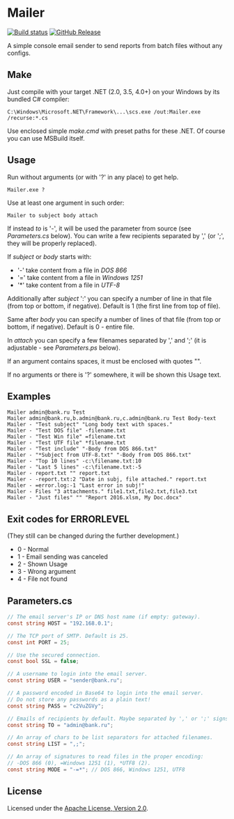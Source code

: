 # Mailer

[![Build status](https://ci.appveyor.com/api/projects/status/ukoqyhda8b706p02/branch/master?svg=true)](https://ci.appveyor.com/project/diev/mailer/branch/master)
[![GitHub Release](https://img.shields.io/github/release/diev/Mailer.svg)](https://github.com/diev/Mailer/releases/latest)

A simple console email sender to send reports from batch files without 
any configs.

## Make

Just compile with your target .NET (2.0, 3.5, 4.0+) on your Windows by 
its bundled C# compiler:

```
C:\Windows\Microsoft.NET\Framework\...\scs.exe /out:Mailer.exe /recurse:*.cs
```

Use enclosed simple *make.cmd* with preset paths for these .NET.
Of course you can use MSBuild itself.

## Usage

Run without arguments (or with '?' in any place) to get help.

```
Mailer.exe ?
```

Use at least one argument in such order:

```
Mailer to subject body attach
```

If instead *to* is '-', it will be used the parameter from source 
(see *Parameters.cs* below). You can write a few recipients separated 
by ',' (or ';', they will be properly replaced).

If *subject* or *body* starts with:
* '-' take content from a file in *DOS 866*
* '=' take content from a file in *Windows 1251*
* '\*' take content from a file in *UTF-8*

Additionally after *subject* ':' you can specify a number of line in that 
file (from top or bottom, if negative). Default is 1 (the first line from 
top of file).

Same after *body* you can specify a number of lines of that file (from top 
or bottom, if negative). Default is 0 - entire file.

In *attach* you can specify a few filenames separated by ',' and ';' 
(it is adjustable - see *Parameters.ps* below).

If an argument contains spaces, it must be enclosed with quotes "".

If no arguments or there is '?' somewhere, it will be shown this Usage text.

## Examples

```
Mailer admin@bank.ru Test
Mailer admin@bank.ru,b.admin@bank.ru,c.admin@bank.ru Test Body-text
Mailer - "Test subject" "Long body text with spaces."
Mailer - "Test DOS file" -filename.txt
Mailer - "Test Win file" =filename.txt
Mailer - "Test UTF file" *filename.txt
Mailer - "Test include" "-Body from DOS 866.txt"
Mailer - "*Subject from UTF-8.txt" "-Body from DOS 866.txt"
Mailer - "Top 10 lines" -c:\filename.txt:10
Mailer - "Last 5 lines" -c:\filename.txt:-5
Mailer - report.txt "" report.txt
Mailer - -report.txt:2 "Date in subj, file attached." report.txt
Mailer - =error.log:-1 "Last error in subj!"
Mailer - Files "3 attachments." file1.txt,file2.txt,file3.txt
Mailer - "Just files" "" "Report 2016.xlsm, My Doc.docx"
```

## Exit codes for ERRORLEVEL

(They still can be changed during the further development.)

* 0 - Normal
* 1 - Email sending was canceled
* 2 - Shown Usage
* 3 - Wrong argument
* 4 - File not found

## Parameters.cs

```cs
// The email server's IP or DNS host name (if empty: gateway).
const string HOST = "192.168.0.1";

// The TCP port of SMTP. Default is 25.
const int PORT = 25;

// Use the secured connection.
const bool SSL = false;

// A username to login into the email server.
const string USER = "sender@bank.ru";

// A password encoded in Base64 to login into the email server. 
// Do not store any passwords as a plain text!
const string PASS = "c2VuZGVy";

// Emails of recipients by default. Maybe separated by ',' or ';' signs.
const string TO = "admin@bank.ru";

// An array of chars to be list separators for attached filenames.
const string LIST = ",;";

// An array of signatures to read files in the proper encoding: 
// -DOS 866 (0), =Windows 1251 (1), *UTF8 (2).
const string MODE = "-=*"; // DOS 866, Windows 1251, UTF8
```

## License

Licensed under the [Apache License, 
Version 2.0](http://www.apache.org/licenses/LICENSE-2.0 "LICENSE").
